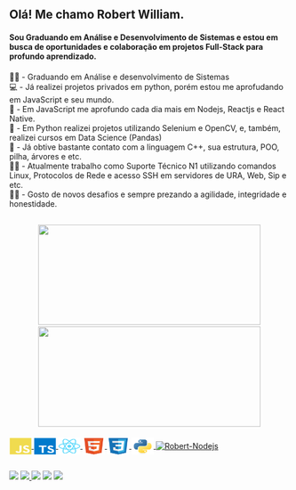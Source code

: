 ## Olá! Me chamo Robert William.

<div> 
  <h4> Sou Graduando em Análise e Desenvolvimento de Sistemas e estou em busca de oportunidades e colaboração em projetos Full-Stack para profundo aprendizado. <h4>
</div> 
    
<div> 
   👨‍🎓 - Graduando em Análise e desenvolvimento de Sistemas </br>
   💻 - Já realizei projetos privados em python, porém estou me aprofudando em JavaScript e seu mundo. </br>
   💬 - Em JavaScript me aprofundo cada dia mais em Nodejs, Reactjs e React Native. </br>
   💬 - Em Python realizei projetos utilizando Selenium e OpenCV, e, também, realizei cursos em Data Science (Pandas)  </br>
   💬 - Já obtive bastante contato com a linguagem C++, sua estrutura, POO, pilha, árvores e etc.  </br>
   👨‍💼 - Atualmente trabalho como Suporte Técnico N1 utilizando comandos Linux, Protocolos de Rede e acesso SSH em servidores de URA, Web, Sip e etc.  </br>
   👨‍💼 - Gosto de novos desafios e sempre prezando a agilidade, integridade e honestidade. </br>
</div> 

   ##

<div align="center">
  <a href="https://github.com/Robert-William0963">
  <img height="180em" width="400" src="https://github-readme-stats.vercel.app/api?username=Robert-William0963&show_icons=true&theme=dark&include_all_commits=true&count_private=true"/>
  <img height="180em" width="400" src="https://github-readme-stats.vercel.app/api/top-langs/?username=Robert-William0963&layout=compact&langs_count=7&theme=dark"/>
</div>
  
 <div style="display: inline_block"><br>
  <img align="center" alt="Robert-Js" height="30" width="40" src="https://raw.githubusercontent.com/devicons/devicon/master/icons/javascript/javascript-plain.svg">
  <img align="center" alt="Robert-Ts" height="30" width="40" src="https://raw.githubusercontent.com/devicons/devicon/master/icons/typescript/typescript-plain.svg">
  <img align="center" alt="Robert-React" height="30" width="40" src="https://raw.githubusercontent.com/devicons/devicon/master/icons/react/react-original.svg">
  <img align="center" alt="Robert-HTML" height="30" width="40" src="https://raw.githubusercontent.com/devicons/devicon/master/icons/html5/html5-original.svg">
  <img align="center" alt="Robert-CSS" height="30" width="40" src="https://raw.githubusercontent.com/devicons/devicon/master/icons/css3/css3-original.svg">
  <img align="center" alt="Robert-Python" height="30" width="40" src="https://raw.githubusercontent.com/devicons/devicon/master/icons/python/python-original.svg">
  <img align="center" alt="Robert-Nodejs" height="30" width="40" src="https://cdn.jsdelivr.net/gh/devicons/devicon/icons/nodejs/nodejs-original.svg">
   
</div>

   ##
  
  <div> 
    <a href="https://www.linkedin.com/in/robert-william-cv/" target="_blank"><img src="https://img.shields.io/badge/-LinkedIn-%230077B5?style=for-the-badge&logo=linkedin&logoColor=white" target="_blank"></a> 
    <a href = "mailto:robertwilliam0963@gmail.com"><img src="https://img.shields.io/badge/-Gmail-%23333?style=for-the-badge&logo=gmail&logoColor=white" target="_blank">   </a>
    <a href="https://contate.me/robert_william" target="_blank"><img src="https://img.shields.io/badge/WhatsApp-25D366?style=for-the-badge&logo=whatsapp&logoColor=white" target="_blank"></a> 
    <a href="https://t.me/Robert_William_R" target="_blank"><img src="https://img.shields.io/badge/Telegram-2CA5E0?style=for-the-badge&logo=telegram&logoColor=white" target="_blank"></a>
    <a href="https://www.instagram.com/robert_willliam/" target="_blank"><img src="https://img.shields.io/badge/-Instagram-%23E4405F?style=for-the-badge&logo=instagram&logoColor=white" target="_blank"></a>
   
</div>
  
  



